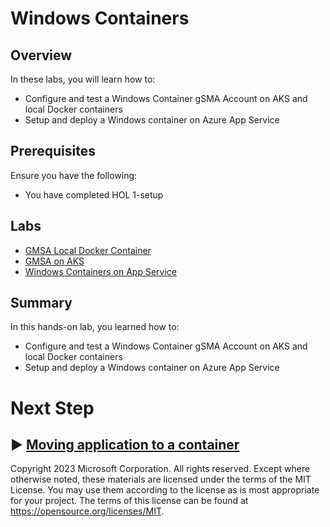 # Windows Containers

## Overview

In these labs, you will learn how to:

* Configure and test a Windows Container gSMA Account on AKS and local Docker containers
* Setup and deploy a Windows container on Azure App Service

## Prerequisites

Ensure you have the following:

* You have completed HOL 1-setup

## Labs

- [GMSA Local Docker Container](./GMSA-Local-Container.md)
- [GMSA on AKS](./GMSA-on-AKS.md)
- [Windows Containers on App Service](./Windows-Containers-on-App-Service.md)


## Summary

In this hands-on lab, you learned how to:

* Configure and test a Windows Container gSMA Account on AKS and local Docker containers
* Setup and deploy a Windows container on Azure App Service

# Next Step
:arrow_forward: [Moving application to a container](../07-app-to-container/README.md)
----

Copyright 2023 Microsoft Corporation. All rights reserved. Except where otherwise noted, these materials are licensed under the terms of the MIT License. You may use them according to the license as is most appropriate for your project. The terms of this license can be found at https://opensource.org/licenses/MIT.